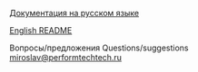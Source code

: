 [Документация на русском языке](https://github.com/techandtech/laban/blob/master/README_RU.md)

[English README](https://github.com/techandtech/laban/blob/master/README_EN.md)

Вопросы/предложения
Questions/suggestions
[miroslav@performtechtech.ru](mailto:miroslav@performtechtech.ru)

